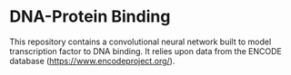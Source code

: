 # DNA-Protein Binding
This repository contains a convolutional neural network built to model transcription factor to DNA binding. It relies upon data from the ENCODE database (https://www.encodeproject.org/).
